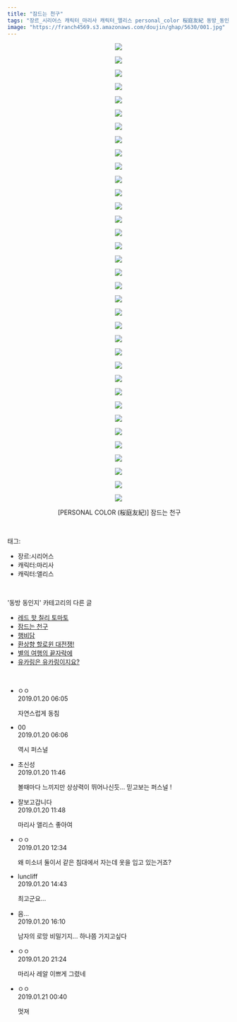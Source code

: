 ```yaml
---
title: "잠드는 천구"
tags: "장르_시리어스 캐릭터_마리사 캐릭터_앨리스 personal_color 桜庭友紀 동방_동인지"
image: "https://franch4569.s3.amazonaws.com/doujin/ghap/5630/001.jpg"
---
```

<div class="article">
<p style="text-align: center; clear: none; float: none;"><img src="{{ site.imgserver2 }}/ghap/5630/001.jpg"/></p>
<p style="text-align: center; clear: none; float: none;"><img src="{{ site.imgserver2 }}/ghap/5630/002.jpg"/></p>
<p style="text-align: center; clear: none; float: none;"><img src="{{ site.imgserver2 }}/ghap/5630/003.jpg"/></p>
<p style="text-align: center; clear: none; float: none;"><img src="{{ site.imgserver2 }}/ghap/5630/004.jpg"/></p>
<p style="text-align: center; clear: none; float: none;"><img src="{{ site.imgserver2 }}/ghap/5630/005.jpg"/></p>
<p style="text-align: center; clear: none; float: none;"><img src="{{ site.imgserver2 }}/ghap/5630/006.jpg"/></p>
<p style="text-align: center; clear: none; float: none;"><img src="{{ site.imgserver2 }}/ghap/5630/007.jpg"/></p>
<p style="text-align: center; clear: none; float: none;"><img src="{{ site.imgserver2 }}/ghap/5630/008.jpg"/></p>
<p style="text-align: center; clear: none; float: none;"><img src="{{ site.imgserver2 }}/ghap/5630/009.jpg"/></p>
<p style="text-align: center; clear: none; float: none;"><img src="{{ site.imgserver2 }}/ghap/5630/010.jpg"/></p>
<p style="text-align: center; clear: none; float: none;"><img src="{{ site.imgserver2 }}/ghap/5630/011.jpg"/></p>
<p style="text-align: center; clear: none; float: none;"><img src="{{ site.imgserver2 }}/ghap/5630/012.jpg"/></p>
<p style="text-align: center; clear: none; float: none;"><img src="{{ site.imgserver2 }}/ghap/5630/013.jpg"/></p>
<p style="text-align: center; clear: none; float: none;"><img src="{{ site.imgserver2 }}/ghap/5630/014.jpg"/></p>
<p style="text-align: center; clear: none; float: none;"><img src="{{ site.imgserver2 }}/ghap/5630/015.jpg"/></p>
<p style="text-align: center; clear: none; float: none;"><img src="{{ site.imgserver2 }}/ghap/5630/016.jpg"/></p>
<p style="text-align: center; clear: none; float: none;"><img src="{{ site.imgserver2 }}/ghap/5630/017.jpg"/></p>
<p style="text-align: center; clear: none; float: none;"><img src="{{ site.imgserver2 }}/ghap/5630/018.jpg"/></p>
<p style="text-align: center; clear: none; float: none;"><img src="{{ site.imgserver2 }}/ghap/5630/019.jpg"/></p>
<p style="text-align: center; clear: none; float: none;"><img src="{{ site.imgserver2 }}/ghap/5630/020.jpg"/></p>
<p style="text-align: center; clear: none; float: none;"><img src="{{ site.imgserver2 }}/ghap/5630/021.jpg"/></p>
<p style="text-align: center; clear: none; float: none;"><img src="{{ site.imgserver2 }}/ghap/5630/022.jpg"/></p>
<p style="text-align: center; clear: none; float: none;"><img src="{{ site.imgserver2 }}/ghap/5630/023.jpg"/></p>
<p style="text-align: center; clear: none; float: none;"><img src="{{ site.imgserver2 }}/ghap/5630/024.jpg"/></p>
<p style="text-align: center; clear: none; float: none;"><img src="{{ site.imgserver2 }}/ghap/5630/025.jpg"/></p>
<p style="text-align: center; clear: none; float: none;"><img src="{{ site.imgserver2 }}/ghap/5630/026.jpg"/></p>
<p style="text-align: center; clear: none; float: none;"><img src="{{ site.imgserver2 }}/ghap/5630/027.jpg"/></p>
<p style="text-align: center; clear: none; float: none;"><img src="{{ site.imgserver2 }}/ghap/5630/028.jpg"/></p>
<p style="text-align: center; clear: none; float: none;"><img src="{{ site.imgserver2 }}/ghap/5630/029.jpg"/></p>
<p style="text-align: center; clear: none; float: none;"><img src="{{ site.imgserver2 }}/ghap/5630/030.jpg"/></p>
<p style="text-align: center; clear: none; float: none;"><img src="{{ site.imgserver2 }}/ghap/5630/031.jpg"/></p>
<p style="text-align: center; clear: none; float: none;"><img src="{{ site.imgserver2 }}/ghap/5630/032.jpg"/></p>
<p style="text-align: center; clear: none; float: none;"><img src="{{ site.imgserver2 }}/ghap/5630/033.jpg"/></p>
<p style="text-align: center; clear: none; float: none;"><img src="{{ site.imgserver2 }}/ghap/5630/034.jpg"/></p>
<p style="text-align: center; clear: none; float: none;"><img src="{{ site.imgserver2 }}/ghap/5630/035.jpg"/></p>
<p style="text-align: center; clear: none; float: none;"> [PERSONAL COLOR (桜庭友紀)] 잠드는 천구</p>
</div><br/>
<div class="tagTrail">
<p>태그: </p>
<ul>
<li>장르:시리어스</li>
<li>캐릭터:마리사</li>
<li>캐릭터:앨리스</li>
</ul>
</div><br/>
<div class="another">
<p>'동방 동인지' 카테고리의 다른 글</p>
<ul>
<li><a href="/ghap_5631">레드 핫 칠리 토마토</a></li>
<li><a href="/ghap_5630">잠드는 천구</a></li>
<li><a href="/ghap_5629">행비담</a></li>
<li><a href="/ghap_5628">환상향 할로윈 대전쟁!</a></li>
<li><a href="/ghap_5595">별의 여행의 끝자락에</a></li>
<li><a href="/ghap_5588">유카링은 유카링이지요?</a></li>
</ul>
</div><br/>
<div class="comment">
<ul>
<li class="cb_thumb_off" id="comment15415318">
<div class="cb_comment_area">
<div class="cb_info_area">
<div class="cb_section">
<span class="cb_nick_name">ㅇㅇ</span>
</div>
<div class="cb_section">
<span class="cb_date">2019.01.20 06:05 </span>
</div>
</div>
<div class="cb_dsc_comment">
<p class="cb_dsc">
											자연스럽게 동침
										</p>
</div>
</div></li>
<li class="cb_thumb_off" id="comment15415320">
<div class="cb_comment_area">
<div class="cb_info_area">
<div class="cb_section">
<span class="cb_nick_name">00</span>
</div>
<div class="cb_section">
<span class="cb_date">2019.01.20 06:06 </span>
</div>
</div>
<div class="cb_dsc_comment">
<p class="cb_dsc">
											역시 퍼스널
										</p>
</div>
</div></li>
<li class="cb_thumb_off" id="comment15415427">
<div class="cb_comment_area">
<div class="cb_info_area">
<div class="cb_section">
<span class="cb_nick_name">초신성</span>
</div>
<div class="cb_section">
<span class="cb_date">2019.01.20 11:46 </span>
</div>
</div>
<div class="cb_dsc_comment">
<p class="cb_dsc">
											볼때마다 느끼지만 상상력이 뛰어나신듯... 믿고보는 퍼스널 !
										</p>
</div>
</div></li>
<li class="cb_thumb_off" id="comment15415428">
<div class="cb_comment_area">
<div class="cb_info_area">
<div class="cb_section">
<span class="cb_nick_name">잘보고갑니다</span>
</div>
<div class="cb_section">
<span class="cb_date">2019.01.20 11:48 </span>
</div>
</div>
<div class="cb_dsc_comment">
<p class="cb_dsc">
											마리사 앨리스 좋아여
										</p>
</div>
</div></li>
<li class="cb_thumb_off" id="comment15415463">
<div class="cb_comment_area">
<div class="cb_info_area">
<div class="cb_section">
<span class="cb_nick_name">ㅇㅇ</span>
</div>
<div class="cb_section">
<span class="cb_date">2019.01.20 12:34 </span>
</div>
</div>
<div class="cb_dsc_comment">
<p class="cb_dsc">
											왜 미소녀 둘이서 같은 침대에서 자는데 옷을 입고 있는거죠?
										</p>
</div>
</div></li>
<li class="cb_thumb_off" id="comment15415517">
<div class="cb_comment_area">
<div class="cb_info_area">
<div class="cb_section">
<span class="cb_nick_name">luncliff</span>
</div>
<div class="cb_section">
<span class="cb_date">2019.01.20 14:43 </span>
</div>
</div>
<div class="cb_dsc_comment">
<p class="cb_dsc">
											최고군요... 
										</p>
</div>
</div></li>
<li class="cb_thumb_off" id="comment15415579">
<div class="cb_comment_area">
<div class="cb_info_area">
<div class="cb_section">
<span class="cb_nick_name">음...</span>
</div>
<div class="cb_section">
<span class="cb_date">2019.01.20 16:10 </span>
</div>
</div>
<div class="cb_dsc_comment">
<p class="cb_dsc">
											남자의 로망 비밀기지... 하나쯤 가지고싶다
										</p>
</div>
</div></li>
<li class="cb_thumb_off" id="comment15415811">
<div class="cb_comment_area">
<div class="cb_info_area">
<div class="cb_section">
<span class="cb_nick_name">ㅇㅇ</span>
</div>
<div class="cb_section">
<span class="cb_date">2019.01.20 21:24 </span>
</div>
</div>
<div class="cb_dsc_comment">
<p class="cb_dsc">
											마리사 레알 이쁘게 그렸네
										</p>
</div>
</div></li>
<li class="cb_thumb_off" id="comment15416011">
<div class="cb_comment_area">
<div class="cb_info_area">
<div class="cb_section">
<span class="cb_nick_name">ㅇㅇ</span>
</div>
<div class="cb_section">
<span class="cb_date">2019.01.21 00:40 </span>
</div>
</div>
<div class="cb_dsc_comment">
<p class="cb_dsc">
											멋져
										</p>
</div>
</div></li>
</ul>
</div><br/>

